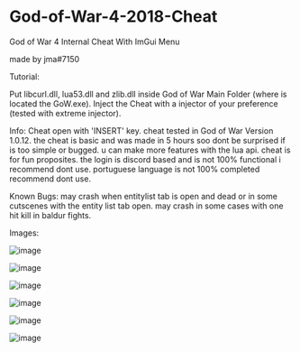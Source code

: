 # God-of-War-4-2018-Cheat
God of War 4 Internal Cheat With ImGui Menu

made by jma#7150

Tutorial:

Put libcurl.dll, lua53.dll and zlib.dll inside God of War Main Folder (where is located the GoW.exe).
Inject the Cheat with a injector of your preference (tested with extreme injector).

Info: 
Cheat open with 'INSERT' key.
cheat tested in God of War Version 1.0.12.
the cheat is basic and was made in 5 hours soo dont be surprised if is too simple or bugged.
u can make more features with the lua api.
cheat is for fun proposites.
the login is discord based and is not 100% functional i recommend dont use.
portuguese language is not 100% completed recommend dont use.

Known Bugs:
may crash when entitylist tab is open and dead or in some cutscenes with the entity list tab open.
may crash in some cases with one hit kill in baldur fights.

Images:

![image](https://user-images.githubusercontent.com/58450502/181363638-bb3e9547-d852-42c0-b649-d3d874ff926c.png)

![image](https://user-images.githubusercontent.com/58450502/181363710-7fd401f4-3a89-4765-931e-a3d59b0c335b.png)

![image](https://user-images.githubusercontent.com/58450502/181363856-79d5dff2-1828-4934-bac3-16ca128a69af.png)

![image](https://user-images.githubusercontent.com/58450502/181363892-f3de5ff3-a634-4f4c-bc38-ce07e37a15fe.png)

![image](https://user-images.githubusercontent.com/58450502/181363933-5c05a41c-b442-4030-8280-9dc89e254268.png)

![image](https://user-images.githubusercontent.com/58450502/181363979-69e44582-9678-4c66-9d3d-425da5efbbb9.png)
